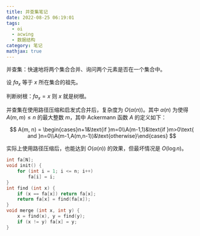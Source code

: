 ```yaml
---
title: 并查集笔记
date: 2022-08-25 06:19:01
tags:
  - oi
  - acwing
  - 数据结构
category: 笔记
mathjax: true
---
```


并查集：快速地将两个集合合并、询问两个元素是否在一个集合中。

设 $fa_x$ 等于 $x$ 所在集合的祖先。

判断树根：$fa_x = x$ 则 $x$ 就是树根。

并查集在使用路径压缩和启发式合并后，复杂度为 $O(\alpha(n))$。其中 $\alpha(n)$ 为使得 $A(m, m) \leq n$ 的最大整数 $m$，其中 Ackermann 函数 $A$ 的定义如下：

$$
A(m, n) = \begin{cases}n+1&\text{if }m=0\\A(m-1,1)&\text{if }m>0\text{ and }n=0\\A(m-1,A(m,n-1))&\text{otherwise}\end{cases}
$$

实际上使用路径压缩后，也能达到 $O(\alpha(n))$ 的效果，但最坏情况是 $O(\log n)$。

```c++
int fa[N];
void init() {
    for (int i = 1; i <= n; i++)
        fa[i] = i;
}
int find (int x) {
    if (x == fa[x]) return fa[x];
    return fa[x] = find(fa[x]);
}
void merge (int x, int y) {
    x = find(x), y = find(y);
    if (x != y) fa[x] = y;
}
```